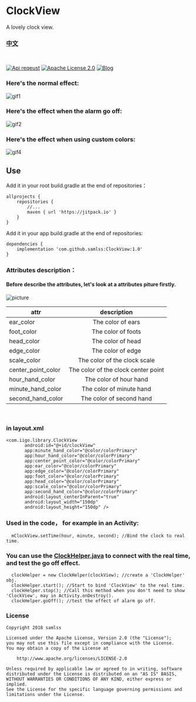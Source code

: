 # ClockView
A  lovely clock view.

### [中文](https://github.com/samlss/ClockView/blob/master/README-ZH.md)

<br/>

[![Api reqeust](https://img.shields.io/badge/api-11+-green.svg)](https://github.com/samlss/ClockView)  [![Apache License 2.0](https://img.shields.io/hexpm/l/plug.svg)](https://github.com/samlss/ClockView/blob/master/LICENSE) [![Blog](https://img.shields.io/badge/samlss-blog-orange.svg)](https://blog.csdn.net/Samlss)

### Here's the normal effect:
![gif1](https://github.com/samlss/ClockView/blob/master/screenshots/screenshot1.gif)

### Here's the effect when the alarm go off:
![gif2](https://github.com/samlss/ClockView/blob/master/screenshots/screenshot2.gif)


### Here's the effect when using custom colors:
![gif4](https://github.com/samlss/ClockView/blob/master/screenshots/screenshot4.gif)


## Use<br>
Add it in your root build.gradle at the end of repositories：
```
allprojects {
    repositories {
        //...
        maven { url 'https://jitpack.io' }
    }
}
```

Add it in your app build.gradle at the end of repositories:
```
dependencies {
    implementation 'com.github.samlss:ClockView:1.0'
}
```

### Attributes description：

#### Before describe the attributes, let's look at a attributes piture firstly.
![picture](https://github.com/samlss/ClockView/blob/master/screenshots/screenshot3.png)

| attr        | description           |
| ------------- |:-------------:|
| ear_color      | The color of ears |
| foot_color | The color of foots |
| head_color | The color of head |
| edge_color | The color of edge  |
| scale_color | The color of the clock scale |
| center_point_color | The color of the clock center point |
| hour_hand_color | The color of hour hand |
| minute_hand_color |The color of minute hand |
| second_hand_color | The color of second hand |

<br/>


### in layout.xml
```
<com.iigo.library.ClockView
       android:id="@+id/clockView"
       app:minute_hand_color="@color/colorPrimary"
       app:hour_hand_color="@color/colorPrimary"
       app:center_point_color="@color/colorPrimary"
       app:ear_color="@color/colorPrimary"
       app:edge_color="@color/colorPrimary"
       app:foot_color="@color/colorPrimary"
       app:head_color="@color/colorPrimary"
       app:scale_color="@color/colorPrimary"
       app:second_hand_color="@color/colorPrimary"
       android:layout_centerInParent="true"
       android:layout_width="150dp"
       android:layout_height="150dp" />
```

### Used in the code， for example in an Activity:
```
  mClockView.setTime(hour, minute, second); //Bind the clock to real time.
```

### You can use the [ClockHelper.java](https://github.com/samlss/ClcokView/blob/master/library/src/main/java/com/iigo/library/ClockHelper.java) to connect with the real time, and test the go off effect.
```
  clockHelper = new ClockHelper(clockView); //create a 'ClockHelper' obj.
  clockHelper.start(); //Start to bind 'ClockView' to the real time.
  clockHelper.stop(); //Call this method when you don't need to show 'ClockView', may in Activity.onDestroy().
  clockHelper.goOff(); //test the effect of alarm go off.
```



### License

```
Copyright 2018 samlss

Licensed under the Apache License, Version 2.0 (the "License");
you may not use this file except in compliance with the License.
You may obtain a copy of the License at

    http://www.apache.org/licenses/LICENSE-2.0

Unless required by applicable law or agreed to in writing, software
distributed under the License is distributed on an "AS IS" BASIS,
WITHOUT WARRANTIES OR CONDITIONS OF ANY KIND, either express or implied.
See the License for the specific language governing permissions and
limitations under the License.
```
